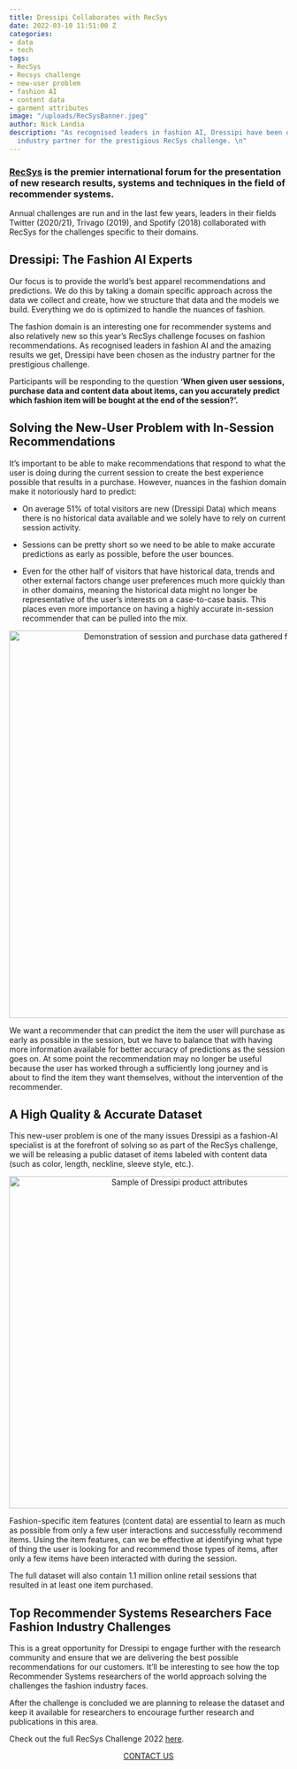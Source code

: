 ```yaml
---
title: Dressipi Collaborates with RecSys
date: 2022-03-10 11:51:00 Z
categories:
- data
- tech
tags:
- RecSys
- Recsys challenge
- new-user problem
- fashion AI
- content data
- garment attributes
image: "/uploads/RecSysBanner.jpeg"
author: Nick Landia
description: "As recognised leaders in fashion AI, Dressipi have been chosen as the
  industry partner for the prestigious RecSys challenge. \n"
---
```


### [RecSys](https://recsys.acm.org/recsys22/) is the premier international forum for the presentation of new research results, systems and techniques in the field of recommender systems. 

Annual challenges are run and in the last few years, leaders in their fields Twitter (2020/21), Trivago (2019), and Spotify (2018) collaborated with RecSys for the challenges specific to their domains. 

## Dressipi: The Fashion AI Experts

Our focus is to provide the world’s best apparel recommendations and predictions. We do this by taking a domain specific approach across the data we collect and create, how we structure that data and the models we build. Everything we do is optimized to handle the nuances of fashion.

The fashion domain is an interesting one for recommender systems and also relatively new so this year’s RecSys challenge focuses on fashion recommendations. As recognised leaders in fashion AI and the amazing results we get, Dressipi have been chosen as the industry partner for the prestigious challenge. 

Participants will be responding to the question **‘When given user sessions, purchase data and content data about items, can you accurately predict which fashion item will be bought at the end of the session?’.**

## Solving the New-User Problem with In-Session Recommendations

It’s important to be able to make recommendations that respond to what the user is doing during the current session to create the best experience possible that results in a purchase. However, nuances in the fashion domain make it notoriously hard to predict:

* On average 51% of total visitors are new (Dressipi Data) which means there is no historical data available and we solely have to rely on current session activity.

* Sessions can be pretty short so we need to be able to make accurate predictions as early as possible, before the user bounces.

* Even for the other half of visitors that have historical data, trends and other external factors change user preferences much more quickly than in other domains, meaning the historical data might no longer be representative of the user’s interests on a case-to-case basis. This places even more importance on having a highly accurate in-session recommender that can be pulled into the mix.

<p style="text-align:center"><img style="margin-left: 0px; width: 700px;" alt="Demonstration of session and purchase data gathered from visitors" src="/uploads/RecSys1.JPG"/></p>

We want a recommender that can predict the item the user will purchase as early as possible in the session, but we have to balance that with having more information available for better accuracy of predictions as the session goes on. At some point the recommendation may no longer be useful because the user has worked through a sufficiently long journey and is about to find the item they want themselves, without the intervention of the recommender.

## A High Quality & Accurate Dataset

This new-user problem is one of the many issues Dressipi as a fashion-AI specialist is at the forefront of solving so as part of the RecSys challenge, we will be releasing a public dataset of items labeled with content data (such as color, length, neckline, sleeve style, etc.).

<p style="text-align:center"><img style="margin-left: 0px; width: 600px;" alt="Sample of Dressipi product attributes" src="/uploads/RecSys2.JPG"/></p>

Fashion-specific item features (content data) are essential to learn as much as possible from only a few user interactions and successfully recommend items. Using the item features, can we be effective at identifying what type of thing the user is looking for and recommend those types of items, after only a few items have been interacted with during the session.

The full dataset will also contain 1.1 million online retail sessions that resulted in at least one item purchased. 

## Top Recommender Systems Researchers Face Fashion Industry Challenges

This is a great opportunity for Dressipi to engage further with the research community and ensure that we are delivering the best possible recommendations for our customers. It’ll be interesting to see how the top Recommender Systems researchers of the world approach solving the challenges the fashion industry faces. 

After the challenge is concluded we are planning to release the dataset and keep it available for researchers to encourage further research and publications in this area.

Check out the full RecSys Challenge 2022 [here](http://www.recsyschallenge.com/2022/).

<p style="text-align:center"><a href="/contact/" class="button button-primary">CONTACT US</a></p>